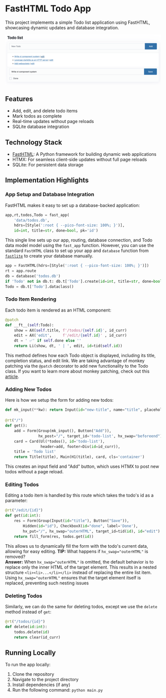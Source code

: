 # FastHTML Todo App

This project implements a simple Todo list application using FastHTML, showcasing dynamic updates and database integration.

![Todo App Screenshot](todo_screenshot.png)

## Features

- Add, edit, and delete todo items
- Mark todos as complete
- Real-time updates without page reloads
- SQLite database integration

## Technology Stack

- [FastHTML](https://github.com/AnswerDotAI/fasthtml): A Python framework for building dynamic web applications
- HTMX: For seamless client-side updates without full page reloads
- SQLite: For persistent data storage

## Implementation Highlights

### App Setup and Database Integration

FastHTML makes it easy to set up a database-backed application:

```python
app,rt,todos,Todo = fast_app(
    'data/todos.db',
    hdrs=[Style(':root { --pico-font-size: 100%; }')],
    id=int, title=str, done=bool, pk='id')
```

This single line sets up our app, routing, database connection, and Todo data model model using the `fast_app` function. However, you can use the standard `FastHTML` class to set up your app and `database` function from [`fastlite`](https://github.com/AnswerDotAI/fastlite) to create your database manually.

```python
app = FastHTML(hdrs=[Style(':root { --pico-font-size: 100%; }')])
rt = app.route
db = database('todos.db')
if 'Todo' not in db.t: db.t['Todo'].create(id=int, title=str, done=bool, pk='id')
Todo = db.t['Todo'].dataclass()
```

### Todo Item Rendering

Each todo item is rendered as an HTML component:

```python
@patch
def __ft__(self:Todo):
    show = AX(self.title, f'/todos/{self.id}', id_curr)
    edit = AX('edit',     f'/edit/{self.id}' , id_curr)
    dt = ' ✅' if self.done else ''
    return Li(show, dt, ' | ', edit, id=tid(self.id))
```

This method defines how each Todo object is displayed, including its title, completion status, and edit link. We are taking advantage of monkey patching via the `@patch` decorator to add new functionality to the Todo class. If you want to learn more about monkey patching, check out this [article](https://en.wikipedia.org/wiki/Monkey_patch).

### Adding New Todos

Here is how we setup the form for adding new todos:

```python
def mk_input(**kw): return Input(id="new-title", name="title", placeholder="New Todo", **kw)

@rt("/")
def get():
    add = Form(Group(mk_input(), Button("Add")),
               hx_post="/", target_id='todo-list', hx_swap="beforeend")
    card = Card(Ul(*todos(), id='todo-list'),
                header=add, footer=Div(id=id_curr)),
    title = 'Todo list'
    return Title(title), Main(H1(title), card, cls='container')
```

This creates an input field and "Add" button, which uses HTMX to post new todos without a page reload.

### Editing Todos

Editing a todo item is handled by this route which takes the todo's id as a parameter:

```python
@rt("/edit/{id}")
def get(id:int):
    res = Form(Group(Input(id="title"), Button("Save")),
        Hidden(id="id"), CheckboxX(id="done", label='Done'),
        hx_put="/", hx_swap="outerHTML", target_id=tid(id), id="edit")
    return fill_form(res, todos.get(id))
```

This allows us to dynamically fill the form with the todo's current data, allowing for easy editing.
**TIP:** What happens if `hx_swap="outerHTML"` is removed?  
**Answer:** When `hx_swap="outerHTML"` is omitted, the default behavior is to replace only the inner HTML of the target element. This results in a nested structure `<li><li>...</li></li>` instead of replacing the entire list item. Using `hx_swap="outerHTML"` ensures that the target element itself is replaced, preventing such nesting issues

### Deleting Todos

Similarly, we can do the same for deleting todos, except we use the `delete` method instead of `get`:

```python
@rt("/todos/{id}")
def delete(id:int):
    todos.delete(id)
    return clear(id_curr)
```

## Running Locally

To run the app locally:

1. Clone the repository
2. Navigate to the project directory
3. Install dependencies (if any)
4. Run the following command: `python main.py`


